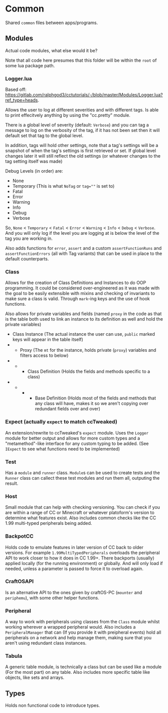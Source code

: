 # Common

Shared `common` files between apps/programs.

## Modules

Actual code modules, what else would it be?

Note that all code here presumes that this folder will be within the `root` of some lua package path.

### Logger.lua

Based off: https://gitlab.com/ralphgod3/cctutorials/-/blob/master/Modules/Logger.lua?ref_type=heads.

Allows the user to log at different severities and with different tags. Is able to print effecitvely anything by using the "cc.pretty" module.

There is a global level of severity (default: `Verbose`) and you can tag a message to log on the verbosity of the tag, if it has not been set then it will default set that tag to the global level.

In addition, tags will hold other settings, note that a tag's settings will be a snapshot of when the tag's settings is first retrieved or set. If global level changes later it will still reflect the old settings (or whatever changes to the tag setting itself was made)

Debug Levels (in order) are:
- None
- Temporary (This is what `NoTag` or `tag=""` is set to)
- Fatal
- Error
- Warning
- Info
- Debug
- Verbose

So, `None` < `Temporary` < `Fatal` < `Error` < `Warning` < `Info` < `Debug` < `Verbose`. And you will only log if the level you are logging at is below the level of the tag you are working in.

Also adds functions for `error`, `assert` and a custom `assertFunctionRuns` and `assertFunctionErrors` (all with Tag variants) that can be used in place to the default counterparts.

### Class

Allows for the creation of Class Definitions and Instances to do OOP programming. It could be considered over-engineered as it was made with the goal to be easily extensible with mixins and checking of invariants to make sure a class is valid. Through `mark`-ing keys and the use of hook functions.

Also allows for private variables and fields (named `proxy` in the code as that is the table both used to link an instance to its definition as well and hold the private variables)

- Class Instance (The actual instance the user can use, `public` marked keys will appear in the table itself)
- - Proxy (The `mt` for the instance, holds private (`proxy`) variables and filters access to below)
- - - Class Definition (Holds the fields and methods specific to a class)
- - - - Base Definition (Holds most of the fields and methods that any class will have, makes it so we aren't copying over redundant fields over and over)

### Expect (actually `expect` to match ccTweaked)

An extension/rewrite to ccTweaked's `expect` module. Uses the `Logger` module for better output and allows for more custom types and a "metamethod"-like interface for any custom typing to be added. (See `IExpect` to see what functions need to be implemented)

### Test

Has a `module` and `runner` class. `Module`s can be used to create tests and the `Runner` class can callect these test modules and run them all, outputing the result.

### Host

Small module that can help with checking versioning. You can check if you are within a range of CC or Minecraft or whatever platoform's version to determine what features exist. Also includes common checks like the CC 1.99 multi-typed peripherals being added.

### BackpotCC

Holds code to emulate features in later version of CC back to older versions. For example `1.99MultiTypedPeripherals` overloads the peripheral API to work closer to how it does in CC 1.99+. There backports (usually) applied locally (for the running environment) or globally. And will only load if needed, unless a parameter is passed to force it to overload again.

### CraftOSAPI

Is an alternative API to the ones given by craftOS-PC (`mounter` and `periphemu`), with some other helper functions.

### Peripheral

A way to work with peripherals using classes from the `Class` module whilst working wherever a wrapped peripheral would. Also includes a `PeripheralManager` that can (If you provide it with preipheral events) hold all peripherals on a network and help manage them, making sure that you aren't using redundant class instances.

### Tabula

A generic table module, is technically a class but can be used like a module (For the most part) on any table. Also includes more specific table like objects, like sets and arrays.

## Types

Holds non functional code to introduce types.